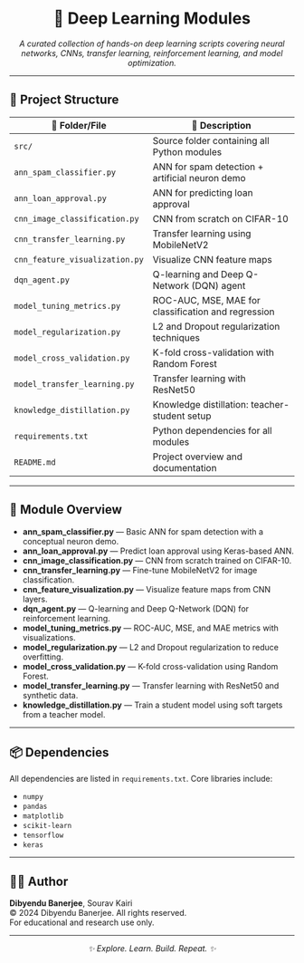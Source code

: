 <h1 align="center">🌟 Deep Learning Modules</h1>

<p align="center">
  <em>A curated collection of hands-on deep learning scripts covering neural networks, CNNs, transfer learning, reinforcement learning, and model optimization.</em>
</p>

---

## 📁 Project Structure

<table>
  <thead>
    <tr>
      <th>📂 Folder/File</th>
      <th>📄 Description</th>
    </tr>
  </thead>
  <tbody>
    <tr><td><code>src/</code></td><td>Source folder containing all Python modules</td></tr>
    <tr><td><code>ann_spam_classifier.py</code></td><td>ANN for spam detection + artificial neuron demo</td></tr>
    <tr><td><code>ann_loan_approval.py</code></td><td>ANN for predicting loan approval</td></tr>
    <tr><td><code>cnn_image_classification.py</code></td><td>CNN from scratch on CIFAR-10</td></tr>
    <tr><td><code>cnn_transfer_learning.py</code></td><td>Transfer learning using MobileNetV2</td></tr>
    <tr><td><code>cnn_feature_visualization.py</code></td><td>Visualize CNN feature maps</td></tr>
    <tr><td><code>dqn_agent.py</code></td><td>Q-learning and Deep Q-Network (DQN) agent</td></tr>
    <tr><td><code>model_tuning_metrics.py</code></td><td>ROC-AUC, MSE, MAE for classification and regression</td></tr>
    <tr><td><code>model_regularization.py</code></td><td>L2 and Dropout regularization techniques</td></tr>
    <tr><td><code>model_cross_validation.py</code></td><td>K-fold cross-validation with Random Forest</td></tr>
    <tr><td><code>model_transfer_learning.py</code></td><td>Transfer learning with ResNet50</td></tr>
    <tr><td><code>knowledge_distillation.py</code></td><td>Knowledge distillation: teacher-student setup</td></tr>
    <tr><td><code>requirements.txt</code></td><td>Python dependencies for all modules</td></tr>
    <tr><td><code>README.md</code></td><td>Project overview and documentation</td></tr>
  </tbody>
</table>

---

## 🧠 Module Overview

- **ann_spam_classifier.py** — Basic ANN for spam detection with a conceptual neuron demo.
- **ann_loan_approval.py** — Predict loan approval using Keras-based ANN.
- **cnn_image_classification.py** — CNN from scratch trained on CIFAR-10.
- **cnn_transfer_learning.py** — Fine-tune MobileNetV2 for image classification.
- **cnn_feature_visualization.py** — Visualize feature maps from CNN layers.
- **dqn_agent.py** — Q-learning and Deep Q-Network (DQN) for reinforcement learning.
- **model_tuning_metrics.py** — ROC-AUC, MSE, and MAE metrics with visualizations.
- **model_regularization.py** — L2 and Dropout regularization to reduce overfitting.
- **model_cross_validation.py** — K-fold cross-validation using Random Forest.
- **model_transfer_learning.py** — Transfer learning with ResNet50 and synthetic data.
- **knowledge_distillation.py** — Train a student model using soft targets from a teacher model.

---

## 📦 Dependencies

All dependencies are listed in `requirements.txt`. Core libraries include:

- `numpy`
- `pandas`
- `matplotlib`
- `scikit-learn`
- `tensorflow`
- `keras`

---

## 👨‍💻 Author

**Dibyendu Banerjee**, Sourav Kairi  
© 2024 Dibyendu Banerjee. All rights reserved.  
For educational and research use only.

---

<p align="center"><em>✨ Explore. Learn. Build. Repeat. ✨</em></p>
